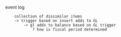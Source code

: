 event log

        collection of dissimilar items
        -> trigger based on insert adds to GL
            -> gl adds to balance based on GL trigger
                ? how is fiscal period determined